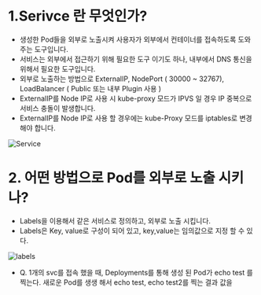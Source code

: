 # 1.Serivce 란 무엇인가?
  - 생성한 Pod들을 외부로 노출시켜 사용자가 외부에서 컨테이너를 접속하도록 도와주는 도구입니다.
  - 서비스는 외부에서 접근하기 위해 필요한 도구 이기도 하나, 내부에서 DNS 통신을 위해서 필요한 도구입니다.
  - 외부로 노출하는 방법으로 ExternalIP, NodePort ( 30000 ~ 32767), LoadBalancer ( Public 또는 내부 Plugin 사용 )
  - ExternalIP를 Node IP로 사용 시 kube-proxy 모드가 IPVS 일 경우 IP 중복으로 서비스 충돌이 발생합니다. 
  - ExternalIP를 Node IP로 사용 할 경우에는 kube-Proxy 모드를 iptables로 변경해야 합니다.
  
![Service](https://d33wubrfki0l68.cloudfront.net/cc38b0f3c0fd94e66495e3a4198f2096cdecd3d5/ace10/docs/tutorials/kubernetes-basics/public/images/module_04_services.svg)

# 2. 어떤 방법으로 Pod를 외부로 노출 시키나?
   - Labels을 이용해서 같은 서비스로 정의하고, 외부로 노출 시킵니다.
   - Labels은 Key, value로 구성이 되어 있고, key,value는 임의값으로 지정 할 수 있다.
   
   ![labels](https://d33wubrfki0l68.cloudfront.net/b964c59cdc1979dd4e1904c25f43745564ef6bee/f3351/docs/tutorials/kubernetes-basics/public/images/module_04_labels.svg)
   
   - Q. 1개의 svc를 접속 했을 때, Deployments를 통해 생성 된 Pod가 echo test 를 찍는다. 새로운 Pod를 생생 해서 echo test, echo test2를 찍는 결과 값을 
